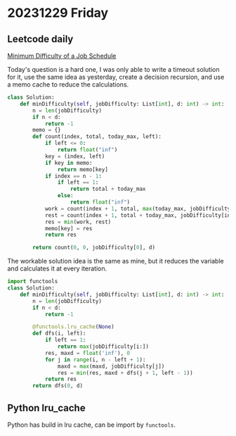 # 20231229 Friday

## Leetcode daily

[Minimum Difficulty of a Job Schedule](https://leetcode.com/problems/minimum-difficulty-of-a-job-schedule/?envType=daily-question&envId=2023-12-29)

Today's question is a hard one, I was only able to write a timeout solution for it, use the same idea as yesterday, create a decision recursion, and use a memo cache to reduce the calculations.

```py
class Solution:
    def minDifficulty(self, jobDifficulty: List[int], d: int) -> int:
        n = len(jobDifficulty)
        if n < d:
            return -1
        memo = {}
        def count(index, total, today_max, left):
            if left <= 0:
                return float("inf")
            key = (index, left)
            if key in memo:
                return memo[key]
            if index == n - 1:
                if left == 1:
                    return total + today_max
                else:
                    return float("inf")
            work = count(index + 1, total, max(today_max, jobDifficulty[index +1]), left)
            rest = count(index + 1, total + today_max, jobDifficulty[index + 1], left - 1)
            res = min(work, rest)
            memo[key] = res
            return res

        return count(0, 0, jobDifficulty[0], d)
```

The workable solution idea is the same as mine, but it reduces the variable and calculates it at every iteration.

```py
import functools
class Solution:
    def minDifficulty(self, jobDifficulty: List[int], d: int) -> int:
        n = len(jobDifficulty)
        if n < d:
            return -1

        @functools.lru_cache(None)
        def dfs(i, left):
            if left == 1:
                return max(jobDifficulty[i:])
            res, maxd = float('inf'), 0
            for j in range(i, n - left + 1):
                maxd = max(maxd, jobDifficulty[j])
                res = min(res, maxd + dfs(j + 1, left - 1))
            return res
        return dfs(0, d)
```

## Python lru_cache

Python has build in lru cache, can be import by `functools`.
